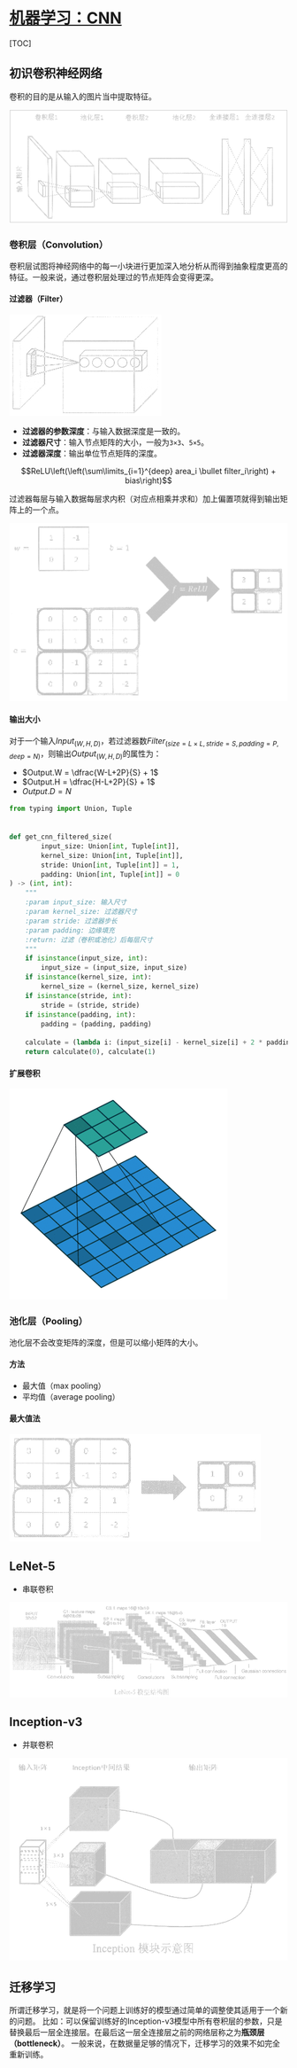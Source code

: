 <link rel='stylesheet' href='../../style/index.css'>
<script src='../../style/index.js'></script>

# [机器学习：CNN](./index.html)

[TOC]

## 初识卷积神经网络

卷积的目的是从输入的图片当中提取特征。

![](images/cnn.png)

### 卷积层（Convolution）

卷积层试图将神经网络中的每一小块进行更加深入地分析从而得到抽象程度更高的特征。一般来说，通过卷积层处理过的节点矩阵会变得更深。

#### 过滤器（Filter）

![](images/cnn_convolution.png)

- **过滤器的参数深度**：与输入数据深度是一致的。
- **过滤器尺寸**：输入节点矩阵的大小，一般为`3×3`、`5×5`。
- **过滤器深度**：输出单位节点矩阵的深度。

$$ReLU\left(\left(\sum\limits_{i=1}^{deep} area_i \bullet filter_i\right) + bias\right)$$

过滤器每层与输入数据每层求内积（<span class='hint'>对应点相乘并求和</span>）加上偏置项就得到输出矩阵上的一个点。

![](images/cnn_filter.png)

#### 输出大小

对于一个输入$Input_{(W, H, D)}$，若过滤器数$Filter_{(size=L×L, stride=S, padding=P, deep=N)}$，则输出$Output_{(W, H, D)}$的属性为：

- $Output.W = \dfrac{W-L+2P}{S} + 1$
- $Output.H = \dfrac{H-L+2P}{S} + 1$
- $Output.D = N$

```py
from typing import Union, Tuple


def get_cnn_filtered_size(
        input_size: Union[int, Tuple[int]],
        kernel_size: Union[int, Tuple[int]],
        stride: Union[int, Tuple[int]] = 1,
        padding: Union[int, Tuple[int]] = 0
) -> (int, int):
    """
    :param input_size: 输入尺寸
    :param kernel_size: 过滤器尺寸
    :param stride: 过滤器步长
    :param padding: 边缘填充
    :return: 过滤（卷积或池化）后每层尺寸
    """
    if isinstance(input_size, int):
        input_size = (input_size, input_size)
    if isinstance(kernel_size, int):
        kernel_size = (kernel_size, kernel_size)
    if isinstance(stride, int):
        stride = (stride, stride)
    if isinstance(padding, int):
        padding = (padding, padding)

    calculate = (lambda i: (input_size[i] - kernel_size[i] + 2 * padding[i]) // (stride[i]) + 1)
    return calculate(0), calculate(1)
```

#### 扩展卷积

<!-- https://www.cnblogs.com/yangperasd/p/7071657.html -->

![](images/cnn_dilation_rate.gif)

### 池化层（Pooling）

池化层不会改变矩阵的深度，但是可以缩小矩阵的大小。

#### 方法

- 最大值（max pooling）
- 平均值（average pooling）

#### 最大值法

![](images/cnn_pool-max.png)

## LeNet-5

- 串联卷积

![](images/cnn_lenet-5.png)

## Inception-v3

- 并联卷积

![](images/cnn_inception.png)

## 迁移学习

所谓迁移学习，就是将一个问题上训练好的模型通过简单的调整使其适用于一个新的问题。
比如：可以保留训练好的Inception-v3模型中所有卷积层的参数，只是替换最后一层全连接层。在最后这一层全连接层之前的网络层称之为**瓶颈层（bottleneck）**。
一般来说，在数据量足够的情况下，迁移学习的效果不如完全重新训练。